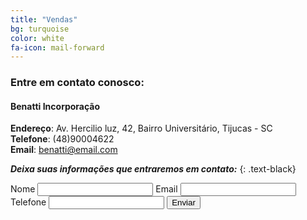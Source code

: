 ```yaml
---
title: "Vendas"
bg: turquoise
color: white
fa-icon: mail-forward
---
```


### Entre em contato conosco:


#### Benatti Incorporação
 **Endereço**: Av. Hercilio luz, 42, Bairro Universitário, Tijucas - SC <br>
 **Telefone**: (48)90004622 <br>
 **Email**: benatti@email.com


***Deixa suas informações que entraremos em contato:***
{: .text-black}

<form action="//formspree.io/benatti77@gmail.com"
      method="POST" id="contact_form">
       <label>Nome</label>
    <input type="text" name="name">
       <label>Email</label>
    <input type="email" name="_replyto">
       <label>Telefone</label>
    <input type="text" name="phone">
    <input type="submit" value="Enviar">
</form>